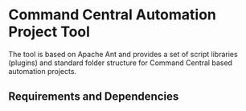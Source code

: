 # Command Central Automation Project Tool

The tool is based on Apache Ant and provides a set of
script libraries (plugins) and standard folder structure
for Command Central based automation projects.

## Requirements and Dependencies

